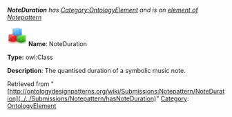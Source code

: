 ___NoteDuration__ has [Category:OntologyElement](../../Category/OntologyElement "Category:OntologyElement") and is an [element of](../../Property/ElementOf "Property:ElementOf") [Notepattern](../../Submissions/Notepattern "Submissions:Notepattern")_


  




[![Class](../../images/thumb/2/27/Class.gif/45px-Class.gif)](../../Image/Class.gif "Class")
__Name__: NoteDuration 


__Type:__ owl:Class 


__Description__: The quantised duration of a symbolic music note. 





Retrieved from "[http://ontologydesignpatterns.org/wiki/Submissions:Notepattern/NoteDuration](../../Submissions/Notepattern/hasNoteDuration)"
 [Category](http://ontologydesignpatterns.org/wiki/Special:Categories "Special:Categories"): [OntologyElement](../../Category/OntologyElement "Category:OntologyElement")